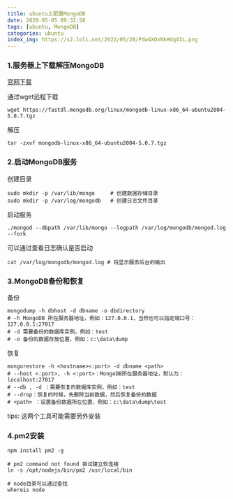 ```yaml
---
title: ubuntu上配置MongoDB
date: 2020-05-05 09:32:50
tags: [ubuntu, MongoDB]
categories: ubuntu
index_img: https://s2.loli.net/2022/05/20/PdwGXOxNkHUq41L.png
---
```


### 1.服务器上下载解压MongoDB
[官网下载](https://www.mongodb.com/try/download/community)

通过wget远程下载
```shell
wget https://fastdl.mongodb.org/linux/mongodb-linux-x86_64-ubuntu2004-5.0.7.tgz
```
解压
```shell
tar -zxvf mongodb-linux-x86_64-ubuntu2004-5.0.7.tgz
```

### 2.启动MongoDB服务
创建目录
```shell
sudo mkdir -p /var/lib/mongo     # 创建数据存储目录
sudo mkdir -p /var/log/mongodb   # 创建日志文件目录
```
启动服务
```shell
./mongod --dbpath /var/lib/mongo --logpath /var/log/mongodb/mongod.log --fork
```
可以通过查看日志确认是否启动
```shell
cat /var/log/mongodb/mongod.log # 将显示服务后台的输出
```

### 3.MongoDB备份和恢复
备份
```shell
mongodump -h dbhost -d dbname -o dbdirectory
# -h MongoDB 所在服务器地址，例如：127.0.0.1，当然也可以指定端口号：127.0.0.1:27017
# -d 需要备份的数据库实例，例如：test
# -o 备份的数据存放位置，例如：c:\data\dump
```

恢复
```shell
mongorestore -h <hostname><:port> -d dbname <path>
# --host <:port>, -h <:port>：MongoDB所在服务器地址，默认为： localhost:27017
# --db , -d ：需要恢复的数据库实例，例如：test
# --drop：恢复的时候，先删除当前数据，然后恢复备份的数据
# <path> ：设置备份数据所在位置，例如：c:\data\dump\test
```
tips: 这两个工具可能需要另外安装

### 4.pm2安装
```shell
npm install pm2 -g

# pm2 command not found 尝试建立软连接
ln -s /opt/nodejs/bin/pm2 /usr/local/bin

# node目录可以通过查找
whereis node
```

